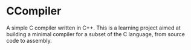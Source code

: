# CCompiler
A simple C compiler written in C++. This is a learning project aimed at building a minimal compiler for a subset of the C language, from source code to assembly.
